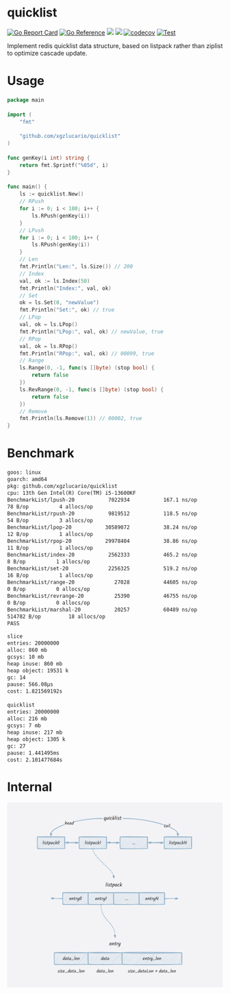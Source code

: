 # quicklist

[![Go Report Card](https://goreportcard.com/badge/github.com/xgzlucario/quicklist)](https://goreportcard.com/report/github.com/xgzlucario/quicklist) [![Go Reference](https://pkg.go.dev/badge/github.com/xgzlucario/quicklist.svg)](https://pkg.go.dev/github.com/xgzlucario/quicklist) ![](https://img.shields.io/badge/go-1.22-orange.svg) ![](https://img.shields.io/github/languages/code-size/xgzlucario/quicklist.svg) [![codecov](https://codecov.io/gh/xgzlucario/quicklist/graph/badge.svg?token=Kn26eInkEY)](https://codecov.io/gh/xgzlucario/quicklist) [![Test](https://github.com/xgzlucario/quicklist/actions/workflows/go.yml/badge.svg)](https://github.com/xgzlucario/quicklist/actions/workflows/go.yml)

Implement redis quicklist data structure, based on listpack rather than ziplist to optimize cascade update.

# Usage

```go
package main

import (
	"fmt"

	"github.com/xgzlucario/quicklist"
)

func genKey(i int) string {
	return fmt.Sprintf("%05d", i)
}

func main() {
	ls := quicklist.New()
	// RPush
	for i := 0; i < 100; i++ {
		ls.RPush(genKey(i))
	}
	// LPush
	for i := 0; i < 100; i++ {
		ls.RPush(genKey(i))
	}
	// Len
	fmt.Println("Len:", ls.Size()) // 200
	// Index
	val, ok := ls.Index(50)
	fmt.Println("Index:", val, ok)
	// Set
	ok = ls.Set(0, "newValue")
	fmt.Println("Set:", ok) // true
	// LPop
	val, ok = ls.LPop()
	fmt.Println("LPop:", val, ok) // newValue, true
	// RPop
	val, ok = ls.RPop()
	fmt.Println("RPop:", val, ok) // 00099, true
	// Range
	ls.Range(0, -1, func(s []byte) (stop bool) {
		return false
	})
	ls.RevRange(0, -1, func(s []byte) (stop bool) {
		return false
	})
	// Remove
	fmt.Println(ls.Remove(1)) // 00002, true
}
```

# Benchmark

```
goos: linux
goarch: amd64
pkg: github.com/xgzlucario/quicklist
cpu: 13th Gen Intel(R) Core(TM) i5-13600KF
BenchmarkList/lpush-20           7022934           167.1 ns/op          78 B/op          4 allocs/op
BenchmarkList/rpush-20           9819512           118.5 ns/op          54 B/op          3 allocs/op
BenchmarkList/lpop-20           30589072           38.24 ns/op          12 B/op          1 allocs/op
BenchmarkList/rpop-20           29978404           38.86 ns/op          11 B/op          1 allocs/op
BenchmarkList/index-20           2562333           465.2 ns/op           8 B/op          1 allocs/op
BenchmarkList/set-20             2256325           519.2 ns/op          16 B/op          1 allocs/op
BenchmarkList/range-20             27028           44605 ns/op           0 B/op          0 allocs/op
BenchmarkList/revrange-20          25390           46755 ns/op           0 B/op          0 allocs/op
BenchmarkList/marshal-20           20257           60489 ns/op      514782 B/op         18 allocs/op
PASS
```

```
slice
entries: 20000000
alloc: 860 mb
gcsys: 10 mb
heap inuse: 860 mb
heap object: 19531 k
gc: 14
pause: 566.08µs
cost: 1.821569192s

quicklist
entries: 20000000
alloc: 216 mb
gcsys: 7 mb
heap inuse: 217 mb
heap object: 1305 k
gc: 27
pause: 1.441495ms
cost: 2.101477684s
```

# Internal

![quicklist](quicklist.png)